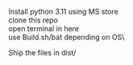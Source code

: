 Install python 3.11 using MS store\
clone this repo\
open terminal in here\
use Build.sh/bat depending on OS\

Ship the files in dist/
